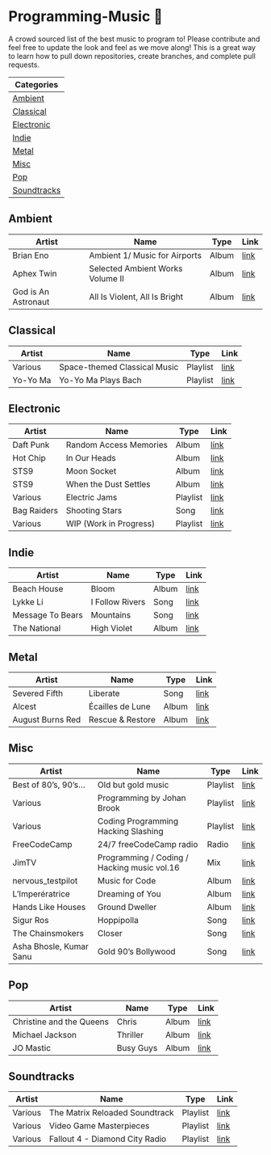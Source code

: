 # Programming-Music 🎵

A crowd sourced list of the best music to program to! Please contribute and feel free to update the look and feel as we move along! This is a great way to learn how to pull down repositories, create branches, and complete pull requests.


|Categories|
|---|
|[Ambient](#ambient)|
|[Classical](#classical)|
|[Electronic](#electronic)|
|[Indie](#indie)|
|[Metal](#metal)|
|[Misc](#misc)|
|[Pop](#pop)|
|[Soundtracks](#soundtracks)|

## Ambient
|Artist|Name|Type|Link|
|---|---|---|---|
|Brian Eno|Ambient 1/ Music for Airports|Album|[link](https://open.spotify.com/album/063f8Ej8rLVTz9KkjQKEMa)|
|Aphex Twin|Selected Ambient Works Volume II|Album|[link](https://open.spotify.com/album/17vHPMmoxN5B8cdhCDeMTe)|
|God is An Astronaut|All Is Violent, All Is Bright|Album|[link](https://open.spotify.com/album/1FNW2D6cUdpOWnV38xuGIT)|

## Classical
|Artist|Name|Type|Link|
|---|---|---|---|
|Various|Space-themed Classical Music|Playlist|[link](https://open.spotify.com/user/spotify/playlist/37i9dQZF1DX0i61tT0OnnK?si=SE-kbRkCSO28rk_RoqnpRQ)|
|Yo-Yo Ma|Yo-Yo Ma Plays Bach|Playlist|[link](https://open.spotify.com/album/2eM9vnf9lUImBz3cVWkZl1)|

## Electronic
|Artist|Name|Type|Link|
|---|---|---|---|
|Daft Punk|Random Access Memories|Album|[link](https://open.spotify.com/album/4m2880jivSbbyEGAKfITCa?si=Iza4KlHuRcObX3GOzriOGQ)|
|Hot Chip|In Our Heads|Album|[link](https://open.spotify.com/album/5GDNKEug3ME9sCAtCU0vu7)|
|STS9|Moon Socket|Album|[link](https://open.spotify.com/album/3D0Qas7vQzxhtSQh7zHfln?si=D3dJBa4dQVOYjpO3ZaS4uA)|
|STS9|When the Dust Settles|Album|[link](https://open.spotify.com/album/03bgk8Ydn4loMe9nbqtsO6?si=pVmAf4R3QdOMqOjx-E8PmA)|
|Various|Electric Jams|Playlist|[link](https://open.spotify.com/user/22slh5nu2nlc3g4skclpnshbq/playlist/0RmGBg8pmcILnfN4wZUKo3?si=GjUt4_LgR6eKHZ2RVP_Yrg)|
|Bag Raiders|Shooting Stars|Song|[link](https://open.spotify.com/track/0UeYCHOETPfai02uskjJ3x?si=ThRZUizATyy2S0ZMjezQ4g)|
|Various|WIP (Work in Progress)|Playlist|[link](https://open.spotify.com/user/bwandin/playlist/2xWIxCqVb0gPK6EQMbtmqr?si=p4qwlX-_S6eqvTJZQQyECQ)|

## Indie
|Artist|Name|Type|Link|
|---|---|---|---|
|Beach House|Bloom|Album|[link](https://open.spotify.com/album/0AL7olZ75pi55q9p1eHaD8)|
|Lykke Li|I Follow Rivers|Song|[link](https://www.youtube.com/watch?v=K3JGxj2rvAs)|
|Message To Bears|Mountains|Song|[link](https://www.youtube.com/watch?v=kXcOyYEldZY)|
|The National|High Violet|Album|[link](https://open.spotify.com/album/6k54ZuG2Z49HQRbJdO65b5)|

## Metal
|Artist|Name|Type|Link|
|---|---|---|---|
|Severed Fifth|Liberate|Song|[link](https://www.jonobacon.com/creative/)|
|Alcest|Écailles de Lune|Album|[link](https://open.spotify.com/album/67g2ZVpS6tLus7uvIt5dZT)|
|August Burns Red|Rescue & Restore|Album|[link](https://open.spotify.com/album/122Inm0FyXETRN62DmNeY5)|

## Misc
|Artist|Name|Type|Link|
|---|---|---|---|
|Best of 80’s, 90’s…|Old but gold music|Playlist|[link](https://open.spotify.com/user/12137021001/playlist/21BtvJNHCJJARHFq8VROUM?si=flohX8QSR3eDW-Bnr9wl6w)|
|Various|Programming by Johan Brook|Playlist|[link](https://open.spotify.com/user/johanbrook/playlist/2mtlhuFVOFMn6Ho3JmrLc2?si=lJw_nZ12SZejXvGd6TGR1A)|
|Various|Coding Programming Hacking Slashing|Playlist|[link](https://open.spotify.com/user/125937873/playlist/5SgJR30RfzR5hO21TsQhBp?si=GB40wZygTZCRQM4FbTR4Yg)|
|FreeCodeCamp|24/7 freeCodeCamp radio|Radio|[link](https://www.youtube.com/watch?v=eBHDKfPaJ5A)|
|JimTV|Programming / Coding / Hacking music vol.16|Mix|[link](https://www.youtube.com/watch?v=2YAvi08xFzQ)|
|nervous_testpilot|Music for Code|Album|[link](https://open.spotify.com/album/2531uYRqVTpFKJXO0EdVa8?si=bIEyIzugThSDCFtO123wTQ)|
|L’Imperératrice|Dreaming of You|Album|[link](https://open.spotify.com/album/31Hed4B6RrQiQ6mevUyQnX?si=EHNCO6R2SYapgREcQClOag)|
|Hands Like Houses|Ground Dweller|Album|[link](https://open.spotify.com/album/0Jx0uUf0KWCYIMiKkXvHJB)|
|Sigur Ros|Hoppipolla|Song|[link](https://open.spotify.com/track/6eTGxxQxiTFE6LfZHC33Wm)|
|The Chainsmokers|Closer|Song|[link](https://www.youtube.com/watch?v=PT2_F-1esPk)|
|Asha Bhosle, Kumar Sanu|Gold 90’s Bollywood|Song|[link](https://www.saavn.com/lyrics/Chehra-Kya-Dekhte-Ho-Lyrics/HDdbezNmZmY)|

## Pop
|Artist|Name|Type|Link|
|---|---|---|---|
|Christine and the Queens|Chris|Album|[link](https://open.spotify.com/album/08LcAgUEeFV4tM3WPPpbYh)|
|Michael Jackson|Thriller|Album|[link](https://open.spotify.com/album/2ANVost0y2y52ema1E9xAZ)|
|JO Mastic|Busy Guys|Album|[link](https://open.spotify.com/album/0PfolHyCFVkFge1NYwDLFq)|


## Soundtracks
|Artist|Name|Type|Link|
|---|---|---|---|
|Various|The Matrix Reloaded Soundtrack|Playlist|[link](https://open.spotify.com/user/1282969698/playlist/710Kp9DeACbyaNxKbXM2Iq?si=H3nGDqcAQh-uupbruyFEBA)|
|Various|Video Game Masterpieces|Playlist|[link](https://open.spotify.com/user/wizzler/playlist/3FJd21jWvCjGCLx7eKrext?si=hGJiVv4-TKuCb1LBn1qThg)|
|Various|Fallout 4 - Diamond City Radio|Playlist|[link](https://open.spotify.com/playlist/2JIuYQjoY4GnnLH0STezkK)|
